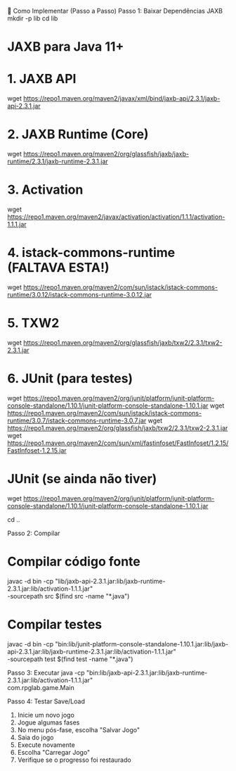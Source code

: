🚀 Como Implementar (Passo a Passo)
Passo 1: Baixar Dependências JAXB
mkdir -p lib
cd lib

# JAXB para Java 11+
# 1. JAXB API
wget https://repo1.maven.org/maven2/javax/xml/bind/jaxb-api/2.3.1/jaxb-api-2.3.1.jar

# 2. JAXB Runtime (Core)
wget https://repo1.maven.org/maven2/org/glassfish/jaxb/jaxb-runtime/2.3.1/jaxb-runtime-2.3.1.jar

# 3. Activation
wget https://repo1.maven.org/maven2/javax/activation/activation/1.1.1/activation-1.1.1.jar

# 4. istack-commons-runtime (FALTAVA ESTA!)
wget https://repo1.maven.org/maven2/com/sun/istack/istack-commons-runtime/3.0.12/istack-commons-runtime-3.0.12.jar

# 5. TXW2
wget https://repo1.maven.org/maven2/org/glassfish/jaxb/txw2/2.3.1/txw2-2.3.1.jar

# 6. JUnit (para testes)
wget https://repo1.maven.org/maven2/org/junit/platform/junit-platform-console-standalone/1.10.1/junit-platform-console-standalone-1.10.1.jar
wget https://repo1.maven.org/maven2/com/sun/istack/istack-commons-runtime/3.0.7/istack-commons-runtime-3.0.7.jar
wget https://repo1.maven.org/maven2/org/glassfish/jaxb/txw2/2.3.1/txw2-2.3.1.jar  
wget https://repo1.maven.org/maven2/com/sun/xml/fastinfoset/FastInfoset/1.2.15/FastInfoset-1.2.15.jar

# JUnit (se ainda não tiver)
wget https://repo1.maven.org/maven2/org/junit/platform/junit-platform-console-standalone/1.10.1/junit-platform-console-standalone-1.10.1.jar

cd ..

Passo 2: Compilar
# Compilar código fonte
javac -d bin -cp "lib/jaxb-api-2.3.1.jar:lib/jaxb-runtime-2.3.1.jar:lib/activation-1.1.1.jar" \
  -sourcepath src $(find src -name "*.java")

# Compilar testes
javac -d bin -cp "bin:lib/junit-platform-console-standalone-1.10.1.jar:lib/jaxb-api-2.3.1.jar:lib/jaxb-runtime-2.3.1.jar:lib/activation-1.1.1.jar" \
  -sourcepath test $(find test -name "*.java")

 Passo 3: Executar
  java -cp "bin:lib/jaxb-api-2.3.1.jar:lib/jaxb-runtime-2.3.1.jar:lib/activation-1.1.1.jar" \
  com.rpglab.game.Main

Passo 4: Testar Save/Load

1. Inicie um novo jogo
2. Jogue algumas fases
3. No menu pós-fase, escolha "Salvar Jogo"
4. Saia do jogo
5. Execute novamente
6. Escolha "Carregar Jogo"
7. Verifique se o progresso foi restaurado